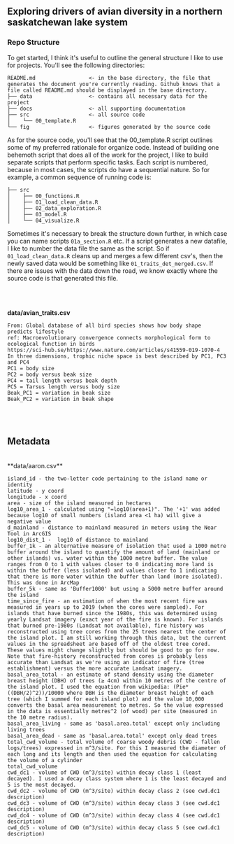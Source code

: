 ## Exploring drivers of avian diversity in a northern saskatchewan lake system

### Repo Structure
To get started, I think it's useful to outline the general structure I like to use for projects. You'll see the following directories:

```
README.md                 <- in the base directory, the file that generates the document you're currently reading. Github knows that a file called README.md should be displayed in the base directory.
├── data                  <- contains all necessary data for the project
├── docs                  <- all supporting documentation 
├── src                   <- all source code
│    └── 00_template.R
└── fig                   <- figures generated by the source code
```


As for the source code, you'll see that the 00_template.R script outlines some of my preferred rationale for organize code. Instead of building one behemoth script that does all of the work for the project, I like to build separate scripts that perform specific tasks. Each script is numbered, because in most cases, the scripts do have a sequential nature. So for example, a common sequence of running code is:

```
├── src               
│    ├── 00_functions.R
│    ├── 01_load_clean_data.R
│    ├── 02_data_exploration.R
│    ├── 03_model.R
│    └── 04_visualize.R
```

Sometimes it's necessary to break the structure down further, in which case you can name scripts ```01a_section.R``` etc. If a script generates a new datafile, I like to number the data file the same as the script. So if ```01_load_clean_data.R``` cleans up and merges a few different csv's, then the newly saved data would be something like ```01_traits_det_merged.csv```. If there are issues with the data down the road, we know exactly where the source code is that generated this file.


<br />
<br />

**data/avian_traits.csv**
```
From: Global database of all bird species shows how body shape predicts lifestyle
ref: Macroevolutionary convergence connects morphological form to ecological function in birds
https://sci-hub.se/https://www.nature.com/articles/s41559-019-1070-4
In three dimensions, trophic niche space is best described by PC1, PC3 and PC4
PC1 = body size
PC2 = body versus beak size
PC4 = tail length versus beak depth
PC5 = Tarsus length versus body size
Beak_PC1 = variation in beak size
Beak_PC2 = variation in beak shape
```

<br />
<br />

## Metadata
<br />
**data/aaron.csv**

```
island_id - the two-letter code pertaining to the island name or identity
latitude - y coord
longitude - x coord
area - size of the island measured in hectares
log10_area_1 - calculated using "=log10(area+1)". The '+1' was added because log10 of small numbers (island area <1 ha) will give a negative value
d_mainland - distance to mainland measured in meters using the Near Tool in ArcGIS
log10_dist_1 -  log10 of distance to mainland
buffer_1k - an alternative measure of isolation that used a 1000 metre buffer around the island to quantify the amount of land (mainland or other islands) vs. water within the 1000 metre buffer. The value ranges from 0 to 1 with values closer to 0 indicating more land is within the buffer (less isolated) and values closer to 1 indicating that there is more water within the buffer than land (more isolated). This was done in ArcMap
buffer_5k - same as 'Buffer1000' but using a 5000 metre buffer around the island
time_since_fire - an estimation of when the most recent fire was measured in years up to 2019 (when the cores were sampled). For islands that have burned since the 1980s, this was determined using yearly Landsat imagery (exact year of the fire is known). For islands that burned pre-1980s (Landsat not available), fire history was reconstructed using tree cores from the 25 trees nearest the center of the island plot. I am still working through this data, but the current values in the spreadsheet are based off of the oldest tree cored. These values might change slightly but should be good to go for now. Note that fire-history reconstructed from cores is probably less accurate than Landsat as we're using an indicator of fire (tree establishment) versus the more accurate Landsat imagery.
basal_area_total - an estimate of stand density using the diameter breast height (DBH) of trees (≥ 4cm) within 10 metres of the centre of the island plot. I used the equation from wikipedia: (Pie*((DBH/2)^2))/10000 where DBH is the diameter breast height of each tree (which I summed for each island plot) and the value 10,000 converts the basal area measurement to metres. So the value expressed in the data is essentially metres^2 (of wood) per site (measured in the 10 metre radius).
basal_area_living - same as 'basal.area.total' except only including living trees
basal_area_dead - same as 'basal.area.total' except only dead trees
total_cwd_volume - total volume of coarse woody debris (CWD - fallen logs/trees) expressed in m^3/site. For this I measured the diameter of each long and its length and then used the equation for calculating the volume of a cylinder
total_cwd_volume
cwd_dc1 - volume of CWD (m^3/site) within decay class 1 (least decayed). I used a decay class system where 1 is the least decayed and 5 is the most decayed.
cwd_dc2 - volume of CWD (m^3/site) within decay class 2 (see cwd.dc1 description)
cwd_dc3 - volume of CWD (m^3/site) within decay class 3 (see cwd.dc1 description)
cwd_dc4 - volume of CWD (m^3/site) within decay class 4 (see cwd.dc1 description)
cwd_dc5 - volume of CWD (m^3/site) within decay class 5 (see cwd.dc1 description)
```


